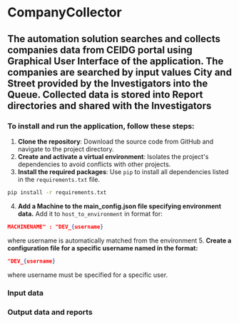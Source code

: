 # CompanyCollector
## The automation solution searches and collects companies data from CEIDG portal using Graphical User Interface of the application. The companies are searched by input values City and Street provided by the Investigators into the Queue. Collected data is stored into Report directories and shared with the Investigators

### To install and run the application, follow these steps: 
1. **Clone the repository**: Download the source code from GitHub and navigate to the project directory.
2. **Create and activate a virtual environment**: Isolates the project's dependencies to avoid conflicts with other projects.
3. **Install the required packages**: Use `pip` to install all dependencies listed in the `requirements.txt` file.
``` sh
pip install -r requirements.txt
```
4. **Add a Machine to the main_config.json file specifying environment data.** Add it to ```host_to_environment``` in format for:
```json
MACHINENAME" : "DEV_{username}
```
where username is automatically matched from the environment
5. **Create a configuration file for a specific username named in the format:**
```json
"DEV_{username}
```
where username must be specified for a specific user.

### Input data

### Output data and reports
